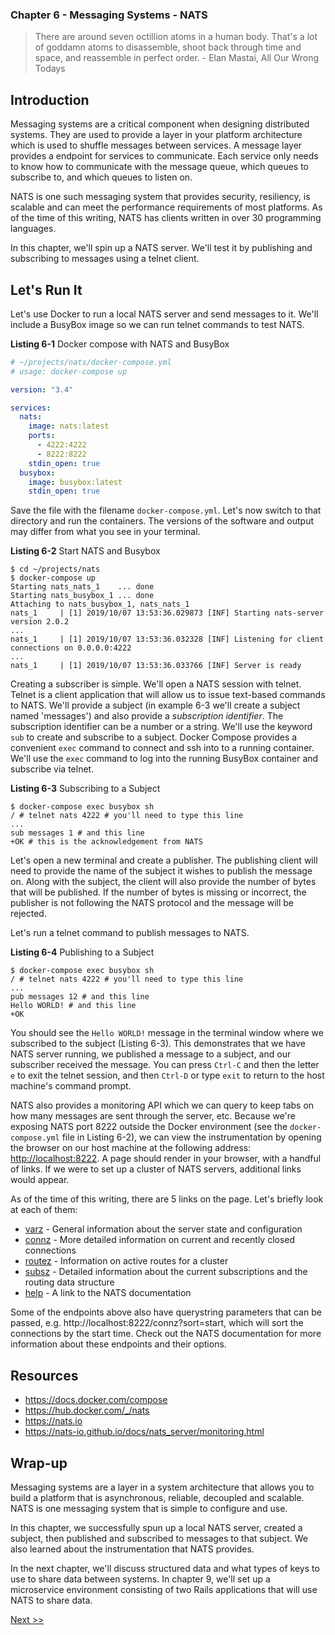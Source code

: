 ### Chapter 6 - Messaging Systems - NATS

> There are around seven octillion atoms in a human body. That's a lot of goddamn atoms to disassemble, shoot back through time and space, and reassemble in perfect order. - Elan Mastai, All Our Wrong Todays

## Introduction

Messaging systems are a critical component when designing distributed systems. They are used to provide a layer in your platform architecture which is used to shuffle messages between services. A message layer provides a endpoint for services to communicate. Each service only needs to know how to communicate with the message queue, which queues to subscribe to, and which queues to listen on.

NATS is one such messaging system that provides security, resiliency, is scalable and can meet the performance requirements of most platforms. As of the time of this writing, NATS has clients written in over 30 programming languages.

In this chapter, we'll spin up a NATS server. We'll test it by publishing and subscribing to messages using a telnet client.

## Let's Run It

Let's use Docker to run a local NATS server and send messages to it. We'll include a BusyBox image so we can run telnet commands to test NATS.

**Listing 6-1** Docker compose with NATS and BusyBox

```yml
# ~/projects/nats/docker-compose.yml
# usage: docker-compose up

version: "3.4"

services:
  nats:
    image: nats:latest
    ports:
      - 4222:4222
      - 8222:8222
    stdin_open: true
  busybox:
    image: busybox:latest
    stdin_open: true
```

Save the file with the filename `docker-compose.yml`. Let's now switch to that directory and run the containers. The versions of the software and output may differ from what you see in your terminal.

**Listing 6-2** Start NATS and Busybox

```console
$ cd ~/projects/nats
$ docker-compose up
Starting nats_nats_1    ... done
Starting nats_busybox_1 ... done
Attaching to nats_busybox_1, nats_nats_1
nats_1     | [1] 2019/10/07 13:53:36.029873 [INF] Starting nats-server version 2.0.2
...
nats_1     | [1] 2019/10/07 13:53:36.032328 [INF] Listening for client connections on 0.0.0.0:4222
...
nats_1     | [1] 2019/10/07 13:53:36.033766 [INF] Server is ready
```

Creating a subscriber is simple. We'll open a NATS session with telnet. Telnet is a client application that will allow us to issue text-based commands to NATS. We'll provide a subject (in example 6-3 we'll create a subject named 'messages') and also provide a _subscription identifier_. The subscription identifier can be a number or a string. We'll use the keyword `sub` to create and subscribe to a subject. Docker Compose provides a convenient `exec` command to connect and ssh into to a running container. We'll use the `exec` command to log into the running BusyBox container and subscribe via telnet.

**Listing 6-3** Subscribing to a Subject

```console
$ docker-compose exec busybox sh
/ # telnet nats 4222 # you'll need to type this line
...
sub messages 1 # and this line
+OK # this is the acknowledgement from NATS
```

Let's open a new terminal and create a publisher. The publishing client will need to provide the name of the subject it wishes to publish the message on. Along with the subject, the client will also provide the number of bytes that will be published. If the number of bytes is missing or incorrect, the publisher is not following the NATS protocol and the message will be rejected.

Let's run a telnet command to publish messages to NATS. 

**Listing 6-4** Publishing to a Subject

```console
$ docker-compose exec busybox sh
/ # telnet nats 4222 # you'll need to type this line
...
pub messages 12 # and this line
Hello WORLD! # and this line
+OK
```

You should see the `Hello WORLD!` message in the terminal window where we subscribed to the subject (Listing 6-3). This demonstrates that we have NATS server running, we published a message to a subject, and our subscriber received the message. You can press `Ctrl-C` and then the letter `e` to exit the telnet session, and then `Ctrl-D` or type `exit` to return to the host machine's command prompt.

NATS also provides a monitoring API which we can query to keep tabs on how many messages are sent through the server, etc. Because we're exposing NATS port 8222 outside the Docker environment (see the `docker-compose.yml` file in Listing 6-2), we can view the instrumentation by opening the browser on our host machine at the following address: [http://localhost:8222](http://localhost:8222). A page should render in your browser, with a handful of links. If we were to set up a cluster of NATS servers, additional links would appear.

As of the time of this writing, there are 5 links on the page. Let's briefly look at each of them:

* [varz](http://localhost:8222/varz) - General information about the server state and configuration
* [connz](http://localhost:8222/connz) - More detailed information on current and recently closed connections
* [routez](http://localhost:8222/routez) - Information on active routes for a cluster
* [subsz](http://localhost:8222/subsz) - Detailed information about the current subscriptions and the routing data structure
* [help](https://nats-io.github.io/docs/nats_server/monitoring.html) - A link to the NATS documentation

Some of the endpoints above also have querystring parameters that can be passed, e.g. http://localhost:8222/connz?sort=start, which will sort the connections by the start time. Check out the NATS documentation for more information about these endpoints and their options.

## Resources

* https://docs.docker.com/compose
* https://hub.docker.com/_/nats
* https://nats.io
* https://nats-io.github.io/docs/nats_server/monitoring.html

## Wrap-up

Messaging systems are a layer in a system architecture that allows you to build a platform that is asynchronous, reliable, decoupled and scalable. NATS is one messaging system that is simple to configure and use.

In this chapter, we successfully spun up a local NATS server, created a subject, then published and subscribed to messages to that subject. We also learned about the instrumentation that NATS provides.

In the next chapter, we'll discuss structured data and what types of keys to use to share data between systems. In chapter 9, we'll set up a microservice environment consisting of two Rails applications that will use NATS to share data.

[Next >>](080-chapter-07.md)
